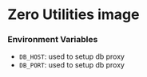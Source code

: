 # Zero Utilities image


### Environment Variables
- `DB_HOST`: used to setup db proxy
- `DB_PORT`: used to setup db proxy